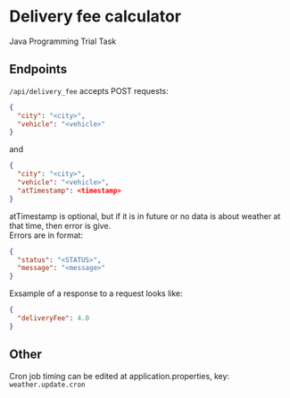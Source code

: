 # Delivery fee calculator
Java Programming Trial Task
## Endpoints
`/api/delivery_fee` accepts POST requests:
```json
{
  "city": "<city>",
  "vehicle": "<vehicle>"
}
```
and 
```json
{
  "city": "<city>",
  "vehicle": "<vehicle>",
  "atTimestamp": <timestamp>
}
```
atTimestamp is optional, but if it is in future or no data is about weather at that time, then error is give.  
Errors are in format:
```json
{
  "status": "<STATUS>",
  "message": "<message>"
}
```
Exsample of a response to a request looks like:
```json
{
  "deliveryFee": 4.0
}
```

## Other
Cron job timing can be edited at application.properties, key: `weather.update.cron`